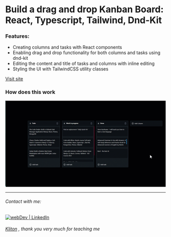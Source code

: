 # Build a drag and drop Kanban Board: React, Typescript, Tailwind, Dnd-Kit

### Features:
- Creating columns and tasks with React components
- Enabling drag and drop functionality for both columns and tasks using dnd-kit
- Editing the content and title of tasks and columns with inline editing
- Styling the UI with TailwindCSS utility classes

[Visit site](https://react-kanban.vercel.app)

### How does this work

![](demo.gif)

---

###### Contact with me: 
[<img alt="webDev | LinkedIn" src="https://img.shields.io/badge/linkedin-0077B5.svg?&style=for-the-badge&logo=linkedin&logoColor=white" />][linkedin]

[linkedin]: https://www.linkedin.com/in/sergiy-antonyuk/

###### [Kliton](https://www.youtube.com/@codewithkliton) , thank you very much for teaching me
